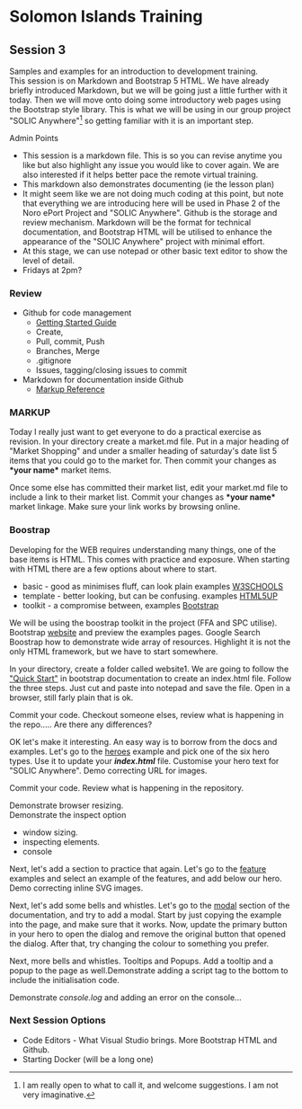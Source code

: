 # Solomon Islands Training

## Session 3
Samples and examples for an introduction to development training.  
This session is on Markdown and Bootstrap 5 HTML.  We have already briefly introduced Markdown, but we will be going just a little further with it today.  Then we will move onto doing some introductory web pages using the Bootstrap style library. This is what we will be using in our group project "SOLIC Anywhere"[^1] so getting familiar with it is an important step.  

Admin Points
- This session is a markdown file.   This is so you can revise anytime you like but also highlight any issue you would like to cover again. We are also interested if it helps better pace the remote virtual training.
- This markdown also demonstrates documenting (ie the lesson plan)
- It might seem like we are not doing much coding at this point, but note that everything we are introducing here will be used in Phase 2 of the Noro ePort Project and "SOLIC Anywhere". Github is the storage and review mechanism. Markdown will be the format for technical documentation, and Bootstrap HTML will be utilised to enhance the appearance of the "SOLIC Anywhere" project with minimal effort. 
- At this stage, we can use notepad or other basic text editor to show the level of detail. 
- Fridays at 2pm?


### Review
- Github for code management
  - [Getting Started Guide](https://docs.github.com/en/get-started) 
  - Create, 
  - Pull, commit, Push
  - Branches, Merge
  - .gitignore
  - Issues, tagging/closing issues to commit
- Markdown for documentation inside Github 
  - [Markup Reference](https://docs.github.com/en/get-started/writing-on-github/getting-started-with-writing-and-formatting-on-github/basic-writing-and-formatting-syntax)


### MARKUP

Today I really just want to get everyone to do a practical exercise as revision.   In your directory create a market.md file.  Put in a major heading of "Market Shopping" and under a smaller heading of saturday's date list 5 items that you could go to the market for. Then commit your changes as <strong>\*your name\*</strong> market items.  

Once some else has committed their market list, edit your market.md file to include a link to their market list.  Commit your changes as <strong>\*your name\*</strong> market linkage.   Make sure your link works by browsing online.

### Boostrap

Developing for the WEB requires understanding many things, one of the base items is HTML. This comes with practice and exposure. When starting with HTML there are a few options about where to start.

* basic - good as minimises fluff, can look plain examples [W3SCHOOLS](https://www.w3schools.com/tags/tag_li.asp)
* template - better looking, but can be confusing. examples [HTML5UP](https://html5up.net/)
* toolkit - a compromise between, examples [Bootstrap](https://getbootstrap.com/)

We will be using the boostrap toolkit in the project (FFA and SPC utilise).  Bootstrap [website](https://getbootstrap.com/) and preview the examples pages.  Google Search  Boostrap how to demonstrate wide array of resources.   Highlight it is not the only HTML framework, but we have to start somewhere. 

In your directory, create a folder called website1. 
We are going to follow the ["Quick Start"](https://getbootstrap.com/docs/5.2/getting-started/introduction/#quick-start) in bootstrap documentation to create an index.html file.  Follow the three steps.  Just cut and paste into notepad and save the file.  Open in a browser, still farly plain that is ok.

Commit your code.  Checkout someone elses, review what is happening in the repo.....   Are there any differences?

OK let's make it interesting. An easy way is to borrow from the docs and examples. Let's go to the [heroes](https://getbootstrap.com/docs/5.2/examples/heroes/) example and pick one of the six hero types. Use it to update your <strong><em>index.html</em></strong> file. Customise your hero text for "SOLIC Anywhere". Demo correcting URL for images.

Commit your code. Review what is happening in the repository.

Demonstrate browser resizing.  
Demonstrate the inspect option 
- window sizing.
- inspecting elements.
- console


Next, let's add a section to practice that again. Let's go to the [feature](https://getbootstrap.com/docs/5.2/examples/features/) examples and select an example of the features, and add below our hero. Demo correcting inline SVG images.

Next, let's add some bells and whistles. Let's go to the [modal](https://getbootstrap.com/docs/5.2/components/modal/) section of the documentation, and try to add a modal. Start by just copying the example into the page, and make sure that it works. Now, update the primary button in your hero to open the dialog and remove the original button that opened the dialog. After that, try changing the colour to something you prefer.

Next, more bells and whistles. Tooltips and Popups. Add a tooltip and a popup to the page as well.Demonstrate adding a script tag to the bottom to include the initialisation code.

Demonstrate <em>console.log</em> and adding an error on the console...   

### Next Session Options
- Code Editors - What Visual Studio brings.   More Bootstrap HTML and Github.
- Starting Docker (will be a long one)

[^1]: I am really open to what to call it, and welcome suggestions. I am not very imaginative.
